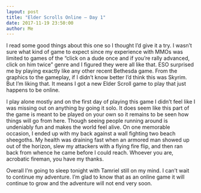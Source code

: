 ```yaml
---
layout: post
title: "Elder Scrolls Online – Day 1"
date: 2017-11-19 23:50:00
author: Me
---
```

I read some good things about this one so I thought I’d give it a try. I wasn’t sure what kind of game to expect since my experience with MMOs was limited to games of the “click on a dude once and if you’re rally advanced, click on him twice” genre and I figured they were all like that. ESO surprised me by playing exactly like any other recent Bethesda game. From the graphics to the gameplay, if I didn’t know better I’d think this was Skyrim. But I’m liking that. It means I got a new Elder Scroll game to play that just happens to be online.  

I play alone mostly and on the first day of playing this game I didn’t feel like I was missing out on anything by going it solo. It does seem like this part of the game is meant to be played on your own so it remains to be seen how things will go from here. Though seeing people running around is undeniably fun and makes the world feel alive. On one memorable occasion, I ended up with my back against a wall fighting two beach sheegoths. My health was draining fast when an armored man showed up out of the horizon, slew my attackers with a flying fire flip, and then ran back from whence he came before I could reach. Whoever you are, acrobatic fireman, you have my thanks.  

Overall I’m going to sleep tonight with Tamriel still on my mind. I can’t wait to continue my adventure. I’m glad to know that as an online game it will continue to grow and the adventure will not end very soon. 
